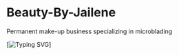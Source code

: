 # Beauty-By-Jailene
Permanent make-up business 
specializing in microblading


[![Typing SVG](https://readme-typing-svg.demolab.com/?lines=Develope+Delegations;Meroni+RegistrationPage+Routes+Mongo+Deployment+SearchBar;Karlie+SearchBar+Controllers+SignUpForm;Tara+Routes+Models+Booking+ImageCSS)] 